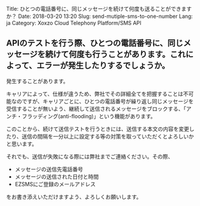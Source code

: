 Title: ひとつの電話番号に、同じメッセージを続けて何度も送ることができますか？
Date: 2018-03-20 13:20
Slug: send-mutiple-sms-to-one-number
Lang: ja
Category: Xoxzo Cloud Telephony Platform/SMS API

## APIのテストを行う際、ひとつの電話番号に、同じメッセージを続けて何度も行うことがあります。これによって、エラーが発生したりするでしょうか。

発生することがあります。

キャリアによって、仕様が違うため、弊社でその詳細全てを把握することは不可能なのですが、キャリアごとに、ひとつの電話番号が繰り返し同じメッセージを受信することが無いよう、継続して送信されるメッセージをブロックする、「アンチ・フラッディング(anti-flooding)」という機能があります。

このことから、続けて送信テストを行うときには、送信する本文の内容を変更したり、送信の間隔を一分以上に設定する等の対策を取っていただくとよろしいかと思います。

それでも、送信が失敗になる際には弊社までご連絡ください。その際、

* メッセージの送信先電話番号
* メッセージの送信された日付と時間 
* EZSMSにご登録のメールアドレス

をお書き添えいただけますよう、よろしくお願いします。
